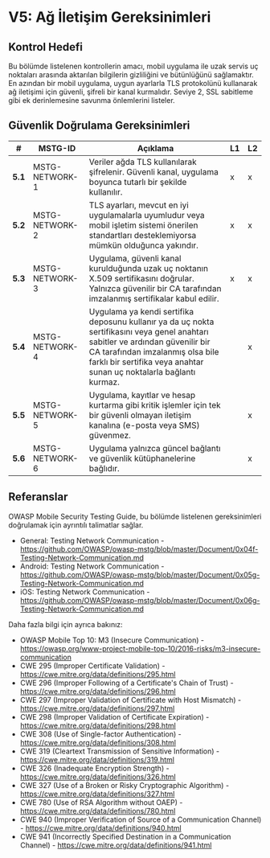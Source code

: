 # V5: Ağ İletişim Gereksinimleri

## Kontrol Hedefi

Bu bölümde listelenen kontrollerin amacı, mobil uygulama ile uzak servis uç noktaları arasında aktarılan bilgilerin gizliliğini ve bütünlüğünü sağlamaktır. En azından bir mobil uygulama, uygun ayarlarla TLS protokolünü kullanarak ağ iletişimi için güvenli, şifreli bir kanal kurmalıdır. Seviye 2, SSL sabitleme gibi ek derinlemesine savunma önlemlerini listeler.

## Güvenlik Doğrulama Gereksinimleri

| # | MSTG-ID | Açıklama | L1 | L2 |
| -- | ---------- | ---------------------- | - | - |
| **5.1** | MSTG-NETWORK-1 | Veriler ağda TLS kullanılarak şifrelenir. Güvenli kanal, uygulama boyunca tutarlı bir şekilde kullanılır. | x | x |
| **5.2** | MSTG-NETWORK-2 | TLS ayarları, mevcut en iyi uygulamalarla uyumludur veya mobil işletim sistemi önerilen standartları desteklemiyorsa mümkün olduğunca yakındır. | x | x |
| **5.3** | MSTG-NETWORK-3 | Uygulama, güvenli kanal kurulduğunda uzak uç noktanın X.509 sertifikasını doğrular. Yalnızca güvenilir bir CA tarafından imzalanmış sertifikalar kabul edilir. | x | x |
| **5.4** | MSTG-NETWORK-4 | Uygulama ya kendi sertifika deposunu kullanır ya da uç nokta sertifikasını veya genel anahtarı sabitler ve ardından güvenilir bir CA tarafından imzalanmış olsa bile farklı bir sertifika veya anahtar sunan uç noktalarla bağlantı kurmaz. |   | x |
| **5.5** | MSTG-NETWORK-5 | Uygulama, kayıtlar ve hesap kurtarma gibi kritik işlemler için tek bir güvenli olmayan iletişim kanalına (e-posta veya SMS) güvenmez. |  | x |
| **5.6** | MSTG-NETWORK-6 | Uygulama yalnızca güncel bağlantı ve güvenlik kütüphanelerine bağlıdır. |  | x |

## Referanslar

OWASP Mobile Security Testing Guide, bu bölümde listelenen gereksinimleri doğrulamak için ayrıntılı talimatlar sağlar.

- General: Testing Network Communication - <https://github.com/OWASP/owasp-mstg/blob/master/Document/0x04f-Testing-Network-Communication.md>
- Android: Testing Network Communication - <https://github.com/OWASP/owasp-mstg/blob/master/Document/0x05g-Testing-Network-Communication.md>
- iOS: Testing Network Communication - <https://github.com/OWASP/owasp-mstg/blob/master/Document/0x06g-Testing-Network-Communication.md>

Daha fazla bilgi için ayrıca bakınız:

- OWASP Mobile Top 10: M3 (Insecure Communication) - <https://owasp.org/www-project-mobile-top-10/2016-risks/m3-insecure-communication>
- CWE 295 (Improper Certificate Validation) - <https://cwe.mitre.org/data/definitions/295.html>
- CWE 296 (Improper Following of a Certificate's Chain of Trust) - <https://cwe.mitre.org/data/definitions/296.html>
- CWE 297 (Improper Validation of Certificate with Host Mismatch) - <https://cwe.mitre.org/data/definitions/297.html>
- CWE 298 (Improper Validation of Certificate Expiration) - <https://cwe.mitre.org/data/definitions/298.html>
- CWE 308 (Use of Single-factor Authentication) - <https://cwe.mitre.org/data/definitions/308.html>
- CWE 319 (Cleartext Transmission of Sensitive Information) - <https://cwe.mitre.org/data/definitions/319.html>
- CWE 326 (Inadequate Encryption Strength) - <https://cwe.mitre.org/data/definitions/326.html>
- CWE 327 (Use of a Broken or Risky Cryptographic Algorithm) - <https://cwe.mitre.org/data/definitions/327.html>
- CWE 780 (Use of RSA Algorithm without OAEP) - <https://cwe.mitre.org/data/definitions/780.html>
- CWE 940 (Improper Verification of Source of a Communication Channel) - <https://cwe.mitre.org/data/definitions/940.html>
- CWE 941 (Incorrectly Specified Destination in a Communication Channel) - <https://cwe.mitre.org/data/definitions/941.html>

